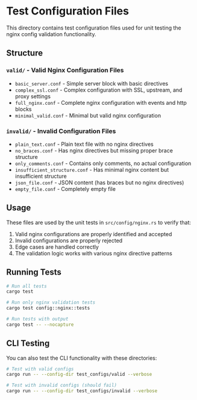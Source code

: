 # Test Configuration Files

This directory contains test configuration files used for unit testing the nginx config validation functionality.

## Structure

### `valid/` - Valid Nginx Configuration Files
- `basic_server.conf` - Simple server block with basic directives
- `complex_ssl.conf` - Complex configuration with SSL, upstream, and proxy settings
- `full_nginx.conf` - Complete nginx configuration with events and http blocks
- `minimal_valid.conf` - Minimal but valid nginx configuration

### `invalid/` - Invalid Configuration Files
- `plain_text.conf` - Plain text file with no nginx directives
- `no_braces.conf` - Has nginx directives but missing proper brace structure
- `only_comments.conf` - Contains only comments, no actual configuration
- `insufficient_structure.conf` - Has minimal nginx content but insufficient structure
- `json_file.conf` - JSON content (has braces but no nginx directives)
- `empty_file.conf` - Completely empty file

## Usage

These files are used by the unit tests in `src/config/nginx.rs` to verify that:

1. Valid nginx configurations are properly identified and accepted
2. Invalid configurations are properly rejected
3. Edge cases are handled correctly
4. The validation logic works with various nginx directive patterns

## Running Tests

```bash
# Run all tests
cargo test

# Run only nginx validation tests
cargo test config::nginx::tests

# Run tests with output
cargo test -- --nocapture
```

## CLI Testing

You can also test the CLI functionality with these directories:

```bash
# Test with valid configs
cargo run -- --config-dir test_configs/valid --verbose

# Test with invalid configs (should fail)
cargo run -- --config-dir test_configs/invalid --verbose
```